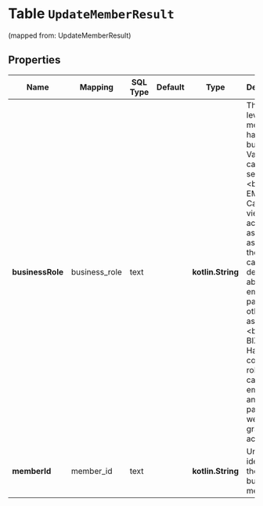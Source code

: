 
# Table `UpdateMemberResult`
(mapped from: UpdateMemberResult)

## Properties
Name | Mapping | SQL Type | Default | Type | Description | Notes
---- | ------- | -------- | ------- | ---- | ----------- | -----
**businessRole** | business_role | text |  | **kotlin.String** | The access level a member has to the business. Values are case-sensitive. &lt;br&gt; - EMPLOYEE: Can only view and access assets you assign to them. They cannot see details about other employees, partners, or other assets. &lt;br&gt; - BIZ_ADMIN: Have full control of roles and can add employees and partners as well as grant asset access. |  [optional]
**memberId** | member_id | text |  | **kotlin.String** | Unique identifier of the business member. |  [optional]




